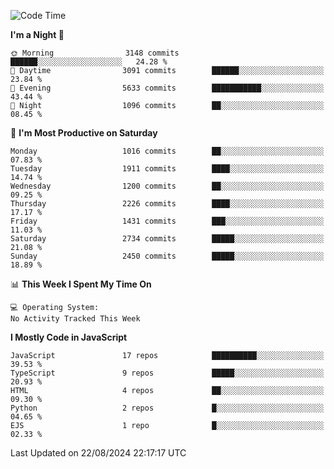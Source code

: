 <!--START_SECTION:waka-->
![Code Time](http://img.shields.io/badge/Code%20Time-3%2C337%20hrs%2038%20mins-blue)

**I'm a Night 🦉** 

```text
🌞 Morning                3148 commits        ██████░░░░░░░░░░░░░░░░░░░   24.28 % 
🌆 Daytime                3091 commits        ██████░░░░░░░░░░░░░░░░░░░   23.84 % 
🌃 Evening                5633 commits        ███████████░░░░░░░░░░░░░░   43.44 % 
🌙 Night                  1096 commits        ██░░░░░░░░░░░░░░░░░░░░░░░   08.45 % 
```
📅 **I'm Most Productive on Saturday** 

```text
Monday                   1016 commits        ██░░░░░░░░░░░░░░░░░░░░░░░   07.83 % 
Tuesday                  1911 commits        ████░░░░░░░░░░░░░░░░░░░░░   14.74 % 
Wednesday                1200 commits        ██░░░░░░░░░░░░░░░░░░░░░░░   09.25 % 
Thursday                 2226 commits        ████░░░░░░░░░░░░░░░░░░░░░   17.17 % 
Friday                   1431 commits        ███░░░░░░░░░░░░░░░░░░░░░░   11.03 % 
Saturday                 2734 commits        █████░░░░░░░░░░░░░░░░░░░░   21.08 % 
Sunday                   2450 commits        █████░░░░░░░░░░░░░░░░░░░░   18.89 % 
```


📊 **This Week I Spent My Time On** 

```text
💻 Operating System: 
No Activity Tracked This Week
```

**I Mostly Code in JavaScript** 

```text
JavaScript               17 repos            ██████████░░░░░░░░░░░░░░░   39.53 % 
TypeScript               9 repos             █████░░░░░░░░░░░░░░░░░░░░   20.93 % 
HTML                     4 repos             ██░░░░░░░░░░░░░░░░░░░░░░░   09.30 % 
Python                   2 repos             █░░░░░░░░░░░░░░░░░░░░░░░░   04.65 % 
EJS                      1 repo              █░░░░░░░░░░░░░░░░░░░░░░░░   02.33 % 
```




 Last Updated on 22/08/2024 22:17:17 UTC
<!--END_SECTION:waka-->

<!--
**likaiqiang/likaiqiang** is a ✨ _special_ ✨ repository because its `README.md` (this file) appears on your GitHub profile.

Here are some ideas to get you started:

- 🔭 I’m currently working on ...
- 🌱 I’m currently learning ...
- 👯 I’m looking to collaborate on ...
- 🤔 I’m looking for help with ...
- 💬 Ask me about ...
- 📫 How to reach me: ...
- 😄 Pronouns: ...
- ⚡ Fun fact: ...
-->
